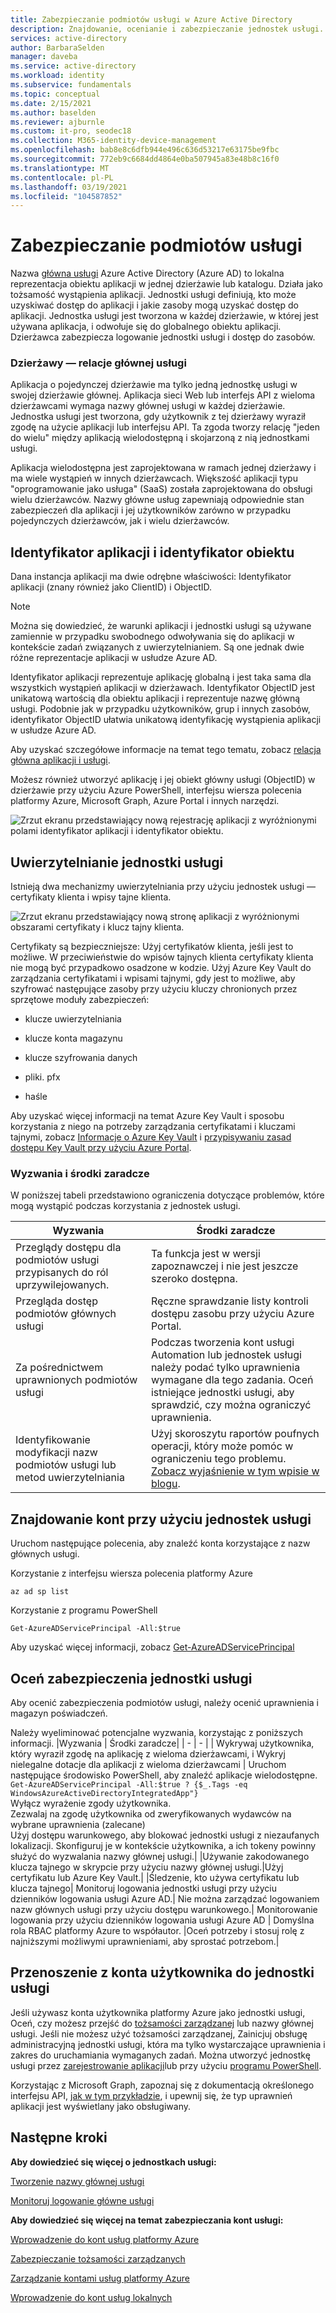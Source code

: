```yaml
---
title: Zabezpieczanie podmiotów usługi w Azure Active Directory
description: Znajdowanie, ocenianie i zabezpieczanie jednostek usługi.
services: active-directory
author: BarbaraSelden
manager: daveba
ms.service: active-directory
ms.workload: identity
ms.subservice: fundamentals
ms.topic: conceptual
ms.date: 2/15/2021
ms.author: baselden
ms.reviewer: ajburnle
ms.custom: it-pro, seodec18
ms.collection: M365-identity-device-management
ms.openlocfilehash: bab8e8c6dfb944e496c636d53217e63175be9fbc
ms.sourcegitcommit: 772eb9c6684dd4864e0ba507945a83e48b8c16f0
ms.translationtype: MT
ms.contentlocale: pl-PL
ms.lasthandoff: 03/19/2021
ms.locfileid: "104587852"
---
```

# <a name="securing-service-principals"></a>Zabezpieczanie podmiotów usługi

Nazwa [główna usługi](../develop/app-objects-and-service-principals.md) Azure Active Directory (Azure AD) to lokalna reprezentacja obiektu aplikacji w jednej dzierżawie lub katalogu.  Działa jako tożsamość wystąpienia aplikacji. Jednostki usługi definiują, kto może uzyskiwać dostęp do aplikacji i jakie zasoby mogą uzyskać dostęp do aplikacji. Jednostka usługi jest tworzona w każdej dzierżawie, w której jest używana aplikacja, i odwołuje się do globalnego obiektu aplikacji. Dzierżawca zabezpiecza logowanie jednostki usługi i dostęp do zasobów.  

### <a name="tenant-service-principal-relationships"></a>Dzierżawy — relacje głównej usługi
Aplikacja o pojedynczej dzierżawie ma tylko jedną jednostkę usługi w swojej dzierżawie głównej. Aplikacja sieci Web lub interfejs API z wieloma dzierżawcami wymaga nazwy głównej usługi w każdej dzierżawie. Jednostka usługi jest tworzona, gdy użytkownik z tej dzierżawy wyraził zgodę na użycie aplikacji lub interfejsu API. Ta zgoda tworzy relację "jeden do wielu" między aplikacją wielodostępną i skojarzoną z nią jednostkami usługi.

Aplikacja wielodostępna jest zaprojektowana w ramach jednej dzierżawy i ma wiele wystąpień w innych dzierżawcach. Większość aplikacji typu "oprogramowanie jako usługa" (SaaS) została zaprojektowana do obsługi wielu dzierżawców. Nazwy główne usług zapewniają odpowiednie stan zabezpieczeń dla aplikacji i jej użytkowników zarówno w przypadku pojedynczych dzierżawców, jak i wielu dzierżawców.

## <a name="applicationid-and-objectid"></a>Identyfikator aplikacji i identyfikator obiektu

Dana instancja aplikacji ma dwie odrębne właściwości: Identyfikator aplikacji (znany również jako ClientID) i ObjectID.

> [!NOTE] 
> Można się dowiedzieć, że warunki aplikacji i jednostki usługi są używane zamiennie w przypadku swobodnego odwoływania się do aplikacji w kontekście zadań związanych z uwierzytelnianiem. Są one jednak dwie różne reprezentacje aplikacji w usłudze Azure AD.
 

Identyfikator aplikacji reprezentuje aplikację globalną i jest taka sama dla wszystkich wystąpień aplikacji w dzierżawach. Identyfikator ObjectID jest unikatową wartością dla obiektu aplikacji i reprezentuje nazwę główną usługi. Podobnie jak w przypadku użytkowników, grup i innych zasobów, identyfikator ObjectID ułatwia unikatową identyfikację wystąpienia aplikacji w usłudze Azure AD.

Aby uzyskać szczegółowe informacje na temat tego tematu, zobacz [relacja główna aplikacji i usługi](../develop/app-objects-and-service-principals.md).

Możesz również utworzyć aplikację i jej obiekt główny usługi (ObjectID) w dzierżawie przy użyciu Azure PowerShell, interfejsu wiersza polecenia platformy Azure, Microsoft Graph, Azure Portal i innych narzędzi. 

![Zrzut ekranu przedstawiający nową rejestrację aplikacji z wyróżnionymi polami identyfikator aplikacji i identyfikator obiektu.](./media/securing-service-accounts/secure-principal-image-1.png)

## <a name="service-principal-authentication"></a>Uwierzytelnianie jednostki usługi

Istnieją dwa mechanizmy uwierzytelniania przy użyciu jednostek usługi — certyfikaty klienta i wpisy tajne klienta. 

![ Zrzut ekranu przedstawiający nową stronę aplikacji z wyróżnionymi obszarami certyfikaty i klucz tajny klienta.](./media/securing-service-accounts/secure-principal-certificates.png)

Certyfikaty są bezpieczniejsze: Użyj certyfikatów klienta, jeśli jest to możliwe. W przeciwieństwie do wpisów tajnych klienta certyfikaty klienta nie mogą być przypadkowo osadzone w kodzie. Użyj Azure Key Vault do zarządzania certyfikatami i wpisami tajnymi, gdy jest to możliwe, aby szyfrować następujące zasoby przy użyciu kluczy chronionych przez sprzętowe moduły zabezpieczeń:

* klucze uwierzytelniania

* klucze konta magazynu

* klucze szyfrowania danych

* pliki. pfx

* haśle 

Aby uzyskać więcej informacji na temat Azure Key Vault i sposobu korzystania z niego na potrzeby zarządzania certyfikatami i kluczami tajnymi, zobacz [Informacje o Azure Key Vault](../../key-vault/general/overview.md) i [przypisywaniu zasad dostępu Key Vault przy użyciu Azure Portal](../../key-vault/general/assign-access-policy-portal.md). 

 ### <a name="challenges-and-mitigations"></a>Wyzwania i środki zaradcze
W poniższej tabeli przedstawiono ograniczenia dotyczące problemów, które mogą wystąpić podczas korzystania z jednostek usługi.


| Wyzwania| Środki zaradcze |
| - | - |
| Przeglądy dostępu dla podmiotów usługi przypisanych do ról uprzywilejowanych.| Ta funkcja jest w wersji zapoznawczej i nie jest jeszcze szeroko dostępna. |
| Przegląda dostęp podmiotów głównych usługi| Ręczne sprawdzanie listy kontroli dostępu zasobu przy użyciu Azure Portal. |
| Za pośrednictwem uprawnionych podmiotów usługi| Podczas tworzenia kont usługi Automation lub jednostek usługi należy podać tylko uprawnienia wymagane dla tego zadania. Oceń istniejące jednostki usługi, aby sprawdzić, czy można ograniczyć uprawnienia. |
|Identyfikowanie modyfikacji nazw podmiotów usługi lub metod uwierzytelniania |Użyj skoroszytu raportów poufnych operacji, który może pomóc w ograniczeniu tego problemu. [Zobacz wyjaśnienie w tym wpisie w blogu](https://techcommunity.microsoft.com/t5/azure-active-directory-identity/azure-ad-workbook-to-help-you-assess-solorigate-risk/ba-p/2010718).|

## <a name="find-accounts-using-service-principals"></a>Znajdowanie kont przy użyciu jednostek usługi
Uruchom następujące polecenia, aby znaleźć konta korzystające z nazw głównych usługi.

Korzystanie z interfejsu wiersza polecenia platformy Azure


`az ad sp list`

Korzystanie z programu PowerShell

`Get-AzureADServicePrincipal -All:$true` 


Aby uzyskać więcej informacji, zobacz [Get-AzureADServicePrincipal](/powershell/module/azuread/get-azureadserviceprincipal)

## <a name="assess-service-principal-security"></a>Oceń zabezpieczenia jednostki usługi

Aby ocenić zabezpieczenia podmiotów usługi, należy ocenić uprawnienia i magazyn poświadczeń.

Należy wyeliminować potencjalne wyzwania, korzystając z poniższych informacji.
|Wyzwania | Środki zaradcze|
| - | - |
| Wykrywaj użytkownika, który wyraził zgodę na aplikację z wieloma dzierżawcami, i Wykryj nielegalne dotacje dla aplikacji z wieloma dzierżawcami | Uruchom następujące środowisko PowerShell, aby znaleźć aplikacje wielodostępne.<br>`Get-AzureADServicePrincipal -All:$true ? {$_.Tags -eq WindowsAzureActiveDirectoryIntegratedApp"}`<br>Wyłącz wyrażenie zgody użytkownika. <br>Zezwalaj na zgodę użytkownika od zweryfikowanych wydawców na wybrane uprawnienia (zalecane) <br> Użyj dostępu warunkowego, aby blokować jednostki usługi z niezaufanych lokalizacji. Skonfiguruj je w kontekście użytkownika, a ich tokeny powinny służyć do wyzwalania nazwy głównej usługi.|
|Używanie zakodowanego klucza tajnego w skrypcie przy użyciu nazwy głównej usługi.|Użyj certyfikatu lub Azure Key Vault.|
|Śledzenie, kto używa certyfikatu lub klucza tajnego| Monitoruj logowania jednostki usługi przy użyciu dzienników logowania usługi Azure AD.|
Nie można zarządzać logowaniem nazw głównych usługi przy użyciu dostępu warunkowego.| Monitorowanie logowania przy użyciu dzienników logowania usługi Azure AD
| Domyślna rola RBAC platformy Azure to współautor. |Oceń potrzeby i stosuj rolę z najniższymi możliwymi uprawnieniami, aby sprostać potrzebom.|

## <a name="move-from-a-user-account-to-a-service-principal"></a>Przenoszenie z konta użytkownika do jednostki usługi  
Jeśli używasz konta użytkownika platformy Azure jako jednostki usługi, Oceń, czy możesz przejść do [tożsamości zarządzanej](../../app-service/overview-managed-identity.md?tabs=dotnet) lub nazwy głównej usługi. Jeśli nie możesz użyć tożsamości zarządzanej, Zainicjuj obsługę administracyjną jednostki usługi, która ma tylko wystarczające uprawnienia i zakres do uruchamiania wymaganych zadań. Można utworzyć jednostkę usługi przez [zarejestrowanie aplikacji](../develop/howto-create-service-principal-portal.md)lub przy użyciu [programu PowerShell](../develop/howto-authenticate-service-principal-powershell.md).

Korzystając z Microsoft Graph, zapoznaj się z dokumentacją określonego interfejsu API, [jak w tym przykładzie](/powershell/azure/create-azure-service-principal-azureps), i upewnij się, że typ uprawnień aplikacji jest wyświetlany jako obsługiwany.

## <a name="next-steps"></a>Następne kroki

**Aby dowiedzieć się więcej o jednostkach usługi:**

[Tworzenie nazwy głównej usługi](../develop/howto-create-service-principal-portal.md)

 [Monitoruj logowanie główne usługi](../reports-monitoring/concept-sign-ins.md#sign-ins-report)

**Aby dowiedzieć się więcej na temat zabezpieczania kont usługi:**

[Wprowadzenie do kont usług platformy Azure](service-accounts-introduction-azure.md)

[Zabezpieczanie tożsamości zarządzanych](service-accounts-managed-identities.md)

[Zarządzanie kontami usług platformy Azure](service-accounts-governing-azure.md)

[Wprowadzenie do kont usług lokalnych](service-accounts-on-premises.md)